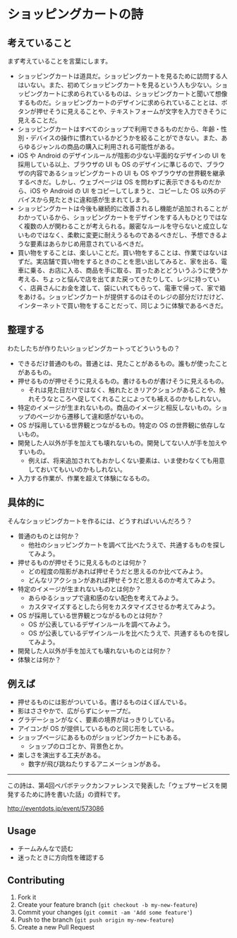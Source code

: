 # ショッピングカートの詩

## 考えていること

まず考えていることを言葉にします。

* ショッピングカートは道具だ。ショッピングカートを見るために訪問する人はいない。また、初めてショッピングカートを見るという人も少ない。ショッピングカートに求められているものは、ショッピングカートと聞いて想像するものだ。ショッピングカートのデザインに求められていることとは、ボタンが押せそうに見えることや、テキストフォームが文字を入力できそうに見えることだ。
* ショッピングカートはすべてのショップで利用できるものだから、年齢・性別・デバイスの操作に慣れているかどうかを絞ることができない。また、あらゆるジャンルの商品の購入に利用される可能性がある。
* iOS や Android のデザインルールが陰影の少ない平面的なデザインの UI を採用している以上、ブラウザの UI も OS のデザインに準じるので、ブラウザの内容であるショッピングカートの UI も OS やブラウザの世界観を継承するべきだ。しかし、ウェブページは OS を問わずに表示できるものだから、iOS や Android の UI をコピーしてしまうと、コピーした OS 以外のデバイスから見たときに違和感が生まれてしまう。
* ショッピングカートは今後も継続的に改善されるし機能が追加されることがわかっているから、ショッピングカートをデザインをする人もひとりではなく複数の人が関わることが考えられる。厳密なルールを守らないと成立しないものではなく、柔軟に変更に耐えうるものであるべきだし、予想できるような要素はあらかじめ用意されているべきだ。
* 買い物をすることは、楽しいことだ。買い物をすることは、作業ではないはずだ。実店舗で買い物をするときのことを思い出してみると、家を出る、電車に乗る、お店に入る、商品を手に取る、買ったあとどういうふうに使うか考える、ちょっと悩んで店を出てまた戻ってきたりして、レジに持っていく、店員さんにお金を渡して、袋にいれてもらって、電車で帰って、家で箱をあける。ショッピングカートが提供するのはそのレジの部分だけだけど、インターネットで買い物をすることだって、同じように体験であるべきだ。

## 整理する

わたしたちが作りたいショッピングカートってどういうもの？

* できるだけ普通のもの。普通とは、見たことがあるもの。誰もが使ったことがあるもの。
* 押せるものが押せそうに見えるもの。書けるものが書けそうに見えるもの。
  * それは見た目だけではなく、触れたときリアクションがあることや、触れそうなところへ促してくれることによっても補えるのかもしれない。
* 特定のイメージが生まれないもの。商品のイメージと相反しないもの。ショップのページから遷移して違和感がないもの。
* OS が採用している世界観とつながるもの。特定の OS の世界観に依存しないもの。
* 開発した人以外が手を加えても壊れないもの。開発してない人が手を加えやすいもの。
  * 例えば、将来追加されてもおかしくない要素は、いま使わなくても用意しておいてもいいのかもしれない。
* 入力する作業が、作業を超えて体験になるもの。

## 具体的に

そんなショッピングカートを作るには、どうすればいいんだろう？

* 普通のものとは何か？
  * 他社のショッピングカートを調べて比べたうえで、共通するものを探してみよう。
* 押せるものが押せそうに見えるものとは何か？
  * どの程度の陰影があれば押せそうだと思えるのか比べてみよう。
  * どんなリアクションがあれば押せそうだと思えるのか考えてみよう。
* 特定のイメージが生まれないものとは何か？
  * あらゆるショップで違和感のない配色を考えてみよう。
  * カスタマイズするとしたら何をカスタマイズさせるか考えてみよう。
* OS が採用している世界観とつながるものとは何か？
  * OS が公表しているデザインルールを調べてみよう。
  * OS が公表しているデザインルールを比べたうえで、共通するものを探してみよう。
* 開発した人以外が手を加えても壊れないものとは何か？
* 体験とは何か？

## 例えば

* 押せるものには影がついている。書けるものはくぼんでいる。
* 影はささやかで、広がらずにシャープだ。
* グラデーションがなく、要素の境界がはっきりしている。
* アイコンが OS が提供しているものと同じ形をしている。
* ショップページにあるものがショッピングカートにもある。
  * ショップのロゴとか、背景色とか。
* 楽しさを演出する工夫がある。
  * 数字が飛び跳ねたりするアニメーションがある。

----

この詩は、第4回ペパボテックカンファレンスで発表した「ウェブサービスを開発するために詩を書いた話」の資料です。

http://eventdots.jp/event/573086

## Usage

* チームみんなで読む
* 迷ったときに方向性を確認する

## Contributing

1. Fork it
2. Create your feature branch (`git checkout -b my-new-feature`)
3. Commit your changes (`git commit -am 'Add some feature'`)
4. Push to the branch (`git push origin my-new-feature`)
5. Create a new Pull Request
